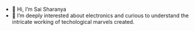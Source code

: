 - 👋 Hi, I’m Sai Sharanya
- 👀 I’m deeply interested about electronics and curious to understand the intricate working of techological marvels created.     


<!---
SaiSharanyaVattam/SaiSharanyaVattam is a ✨ special ✨ repository because its `README.md` (this file) appears on your GitHub profile.
You can click the Preview link to take a look at your changes.
--->
